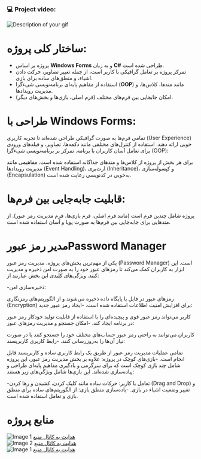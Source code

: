 <h3 align="left"> 💻 Project video:</h3>

![Description of your gif](https://github.com/Abdul-Sattar-Rahimi/Pro/blob/main/ARahimi_12345.gif)


# ساختار کلی پروژه:

- پروژه بر اساس **Windows Forms** و به زبان **C#** طراحی شده است.
- تمرکز پروژه بر تعامل گرافیکی با کاربر است، از جمله تغییر تصاویر، حرکت دادن اشیاء، و منطق‌های ساده برای بازی.
- استفاده از مفاهیم پایه‌ای برنامه‌نویسی شیءگرا (**OOP**) مانند متدها، کلاس‌ها، و مدیریت رویدادها.
- امکان جابجایی بین فرم‌های مختلف (فرم اصلی، بازی‌ها و بخش‌های دیگر).

# طراحی با Windows Forms:

تمامی فرم‌ها به صورت گرافیکی طراحی شده‌اند تا تجربه کاربری (User Experience) خوبی ارائه دهند.
استفاده از کنترل‌های مختلفی مانند دکمه‌ها، تصاویر، و فیلدهای ورودی برای تعامل آسان کاربران با برنامه.
تمرکز بر برنامه‌نویسی شیءگرا (OOP):

برای هر بخش از پروژه از کلاس‌ها و متدهای جداگانه استفاده شده است.
مفاهیمی مانند مدیریت رویدادها (Event Handling)، ارث‌بری (Inheritance)، و کپسوله‌سازی (Encapsulation) به‌خوبی در کدنویسی رعایت شده است.
# قابلیت جابه‌جایی بین فرم‌ها:

پروژه شامل چندین فرم است (مانند فرم اصلی، فرم بازی‌ها، فرم مدیریت رمز عبور).
از متدهایی برای جابه‌جایی بین فرم‌ها به صورت پویا و آسان استفاده شده است.

# مدیر رمز عبورPassword Manager
یکی از مهم‌ترین بخش‌های پروژه، مدیریت رمز عبور (Password Manager) است. این ابزار به کاربران کمک می‌کند تا رمزهای عبور خود را به صورت امن ذخیره و مدیریت کنند. ویژگی‌های کلیدی این بخش عبارتند از:

-ذخیره‌سازی امن:

رمزهای عبور در فایل یا پایگاه داده ذخیره می‌شوند و از الگوریتم‌های رمزنگاری (Encryption) برای افزایش امنیت اطلاعات استفاده شده است.
-ایجاد رمز عبور جدید:

کاربر می‌تواند رمز عبور قوی و پیچیده‌ای را با استفاده از قابلیت تولید خودکار رمز عبور در برنامه ایجاد کند.
-امکان جستجو و مدیریت رمزهای عبور:

کاربران می‌توانند به راحتی رمز عبور حساب‌های مختلف خود را جستجو کنند یا در صورت نیاز آن‌ها را به‌روزرسانی کنند.
-رابط کاربری کاربرپسند:

تمامی عملیات مدیریت رمز عبور از طریق یک رابط کاربری ساده و کاربرپسند قابل انجام است.
-بازی‌های کوچک در پروژه:
علاوه بر بخش مدیریت رمز عبور، این پروژه شامل چند بازی کوچک است که برای سرگرمی و یادگیری مفاهیم پایه‌ای طراحی و پیاده‌سازی شده‌اند. این بازی‌ها شامل ویژگی‌های زیر هستند:

-تعامل با کاربر:
حرکات ساده مانند کلیک کردن، کشیدن و رها کردن (Drag and Drop) و تغییر وضعیت اشیاء در بازی.
-یاده‌سازی منطق بازی:
از الگوریتم‌های ساده برای منطق بازی و تعامل استفاده شده است.







 
# منابع پروژه
<div class="container">
    <img class="small-image" src="https://imgurl.ir/uploads/j252676_New_Project_2.png" alt="Image 1">
    <a class="text-link" href="https://www.aparat.com/darsman.ir" target="_blank">هدایت به کانال منبع</a>
  </div>

  <div class="container">
    <img class="small-image" src="https://imgurl.ir/uploads/s233542_New_Project_3.png" alt="Image 2">
    <a class="text-link" href="https://www.youtube.com/@CodeCraks" target="_blank">هدایت به کانال منبع</a>
  </div>

<div class="container">
    <img class="small-image" src="https://imgurl.ir/uploads/g222460_New_Project_4.png" alt="Image 1">
    <a class="text-link" href="https://www.aparat.com/darsman.ir" target="_blank">هدایت به کانال منبع</a>
  </div>

